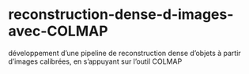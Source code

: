 # reconstruction-dense-d-images-avec-COLMAP
développement d’une pipeline de reconstruction dense d’objets à partir d’images calibrées, en s’appuyant sur l’outil COLMAP

